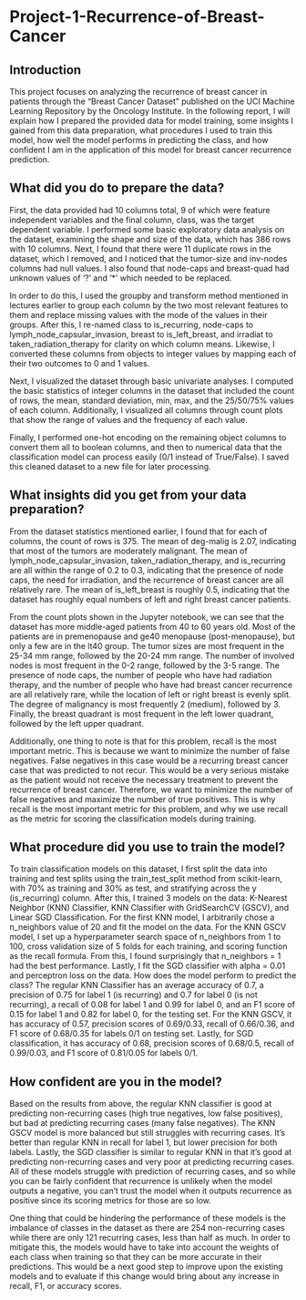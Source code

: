 # Project-1-Recurrence-of-Breast-Cancer

## Introduction

This project focuses on analyzing the recurrence of breast cancer in patients through the “Breast Cancer Dataset” published on the UCI Machine Learning Repository by the Oncology Institute. In the following report, I will explain how I prepared the provided data for model training, some insights I gained from this data preparation, what procedures I used to train this model, how well the model performs in predicting the class, and how confident I am in the application of this model for breast cancer recurrence prediction.

## What did you do to prepare the data?

First, the data provided had 10 columns total, 9 of which were feature independent variables and the final column, class, was the target dependent variable. I performed some basic exploratory data analysis on the dataset, examining the shape and size of the data, which has 386 rows with 10 columns. Next, I found that there were 11 duplicate rows in the dataset, which I removed, and I noticed that the tumor-size and inv-nodes columns had null values. I also found that node-caps and breast-quad had unknown values of ‘?’ and ‘*’ which needed to be replaced. 

In order to do this, I used the groupby and transform method mentioned in lectures earlier to group each column by the two most relevant features to them and replace missing values with the mode of the values in their groups. After this, I re-named class to is_recurring, node-caps to lymph_node_capsular_invasion, breast to is_left_breast, and irradiat to taken_radiation_therapy for clarity on which column means. Likewise, I converted these columns from objects to integer values by mapping each of their two outcomes to 0 and 1 values.

Next, I visualized the dataset through basic univariate analyses. I computed the basic statistics of integer columns in the dataset that included the count of rows, the mean, standard deviation, min, max, and the 25/50/75% values of each column. Additionally, I visualized all columns through count plots that show the range of values and the frequency of each value.

Finally, I performed one-hot encoding on the remaining object columns to convert them all to boolean columns, and then to numerical data that the classification model can process easily (0/1 instead of True/False). I saved this cleaned dataset to a new file for later processing.

## What insights did you get from your data preparation?

From the dataset statistics mentioned earlier, I found that for each of columns, the count of rows is 375. The mean of deg-malig is 2.07, indicating that most of the tumors are moderately malignant. The mean of lymph_node_capsular_invasion, taken_radiation_therapy, and is_recurring are all within the range of 0.2 to 0.3, indicating that the presence of node caps, the need for irradiation, and the recurrence of breast cancer are all relatively rare. The mean of is_left_breast is roughly 0.5, indicating that the dataset has roughly equal numbers of left and right breast cancer patients.

From the count plots shown in the Jupyter notebook, we can see that the dataset has more middle-aged patients from 40 to 60 years old. Most of the patients are in premenopause and ge40 menopause (post-menopause), but only a few are in the lt40 group. The tumor sizes are most frequent in the 25-34 mm range, followed by the 20-24 mm range. The number of involved nodes is most frequent in the 0-2 range, followed by the 3-5 range. The presence of node caps, the number of people who have had radiation therapy, and the number of people who have had breast cancer recurrence are all relatively rare, while the location of left or right breast is evenly split. The degree of malignancy is most frequently 2 (medium), followed by 3. Finally, the breast quadrant is most frequent in the left lower quadrant, followed by the left upper quadrant.

Additionally, one thing to note is that for this problem, recall is the most important metric. This is because we want to minimize the number of false negatives. False negatives in this case would be a recurring breast cancer case that was predicted to not recur. This would be a very serious mistake as the patient would not receive the necessary treatment to prevent the recurrence of breast cancer. Therefore, we want to minimize the number of false negatives and maximize the number of true positives. This is why recall is the most important metric for this problem, and why we use recall as the metric for scoring the classification models during training.

## What procedure did you use to train the model?

To train classification models on this dataset, I first split the data into training and test splits using the train_test_split method from scikit-learn, with 70% as training and 30% as test, and stratifying across the y (is_recurring) column. After this, I trained 3 models on the data: K-Nearest Neighbor (KNN) Classifier, KNN Classifier with GridSearchCV (GSCV), and Linear SGD Classification. For the first KNN model, I arbitrarily chose a n_neighbors value of 20 and fit the model on the data. For the KNN GSCV model, I set up a hyperparameter search space of n_neighbors from 1 to 100, cross validation size of 5 folds for each training, and scoring function as the recall formula. From this, I found surprisingly that n_neighbors = 1 had the best performance. Lastly, I fit the SGD classifier with alpha = 0.01 and perceptron loss on the data.
How does the model perform to predict the class?
The regular KNN Classifier has an average accuracy of 0.7, a precision of 0.75 for label 1 (is recurring) and 0.7 for label 0 (is not recurring), a recall of 0.08 for label 1 and 0.99 for label 0, and an F1 score of 0.15 for label 1 and 0.82 for label 0, for the testing set. For the KNN GSCV, it has accuracy of 0.57, precision scores of 0.69/0.33, recall of 0.66/0.36, and F1 score of 0.68/0.35 for labels 0/1 on testing set. Lastly, for SGD classification, it has accuracy of 0.68, precision scores of 0.68/0.5, recall of 0.99/0.03, and F1 score of 0.81/0.05 for labels 0/1.

## How confident are you in the model?

Based on the results from above, the regular KNN classifier is good at predicting non-recurring cases (high true negatives, low false positives), but bad at predicting recurring cases (many false negatives). The KNN GSCV model is more balanced but still struggles with recurring cases. It’s better than regular KNN in recall for label 1, but lower precision for both labels. Lastly, the SGD classifier is similar to regular KNN in that it’s good at predicting non-recurring cases and very poor at predicting recurring cases. All of these models struggle with prediction of recurring cases, and so while you can be fairly confident that recurrence is unlikely when the model outputs a negative, you can’t trust the model when it outputs recurrence as positive since its scoring metrics for those are so low.

One thing that could be hindering the performance of these models is the imbalance of classes in the dataset as there are 254 non-recurring cases while there are only 121 recurring cases, less than half as much. In order to mitigate this, the models would have to take into account the weights of each class when training so that they can be more accurate in their predictions. This would be a next good step to improve upon the existing models and to evaluate if this change would bring about any increase in recall, F1, or accuracy scores.